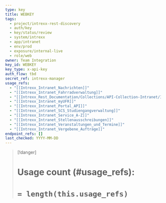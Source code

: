 ```yaml
---
type: key
title: WEBKEY
tags:
  - project/intrexx-rest-discovery
  - auth/key
  - key/status/review
  - system/intrexx
  - app/intranet
  - env/prod
  - exposure/internal-live
  - role/web
owner: Team Integration
key_id: WEBKEY
key_type: x-api-key
auth_flow: tbd
secret_ref: intrexx-manager
usage_refs:
  - "[[Intrexx_Intranet_Nachrichten]]"
  - "[[Intrexx_Intranet_Fahrradverwaltung]]"
  - "[[Intrexx_Rest_Documentation/Collections/API-Collection-Intranet/Intrexx_Intranet_Fundsachen|Intrexx_Intranet_Fundsachen]]"
  - "[[Intrexx_Intranet_myUFR]]"
  - "[[Intrexx_Intranet_Portal_API]]"
  - "[[Intrexx_intranet_SCS_Studiengangverwaltung]]"
  - "[[Intrexx_Intranet_Service_A-Z]]"
  - "[[Intrexx_Intranet_Stellenausschreibungen]]"
  - "[[Intrexx_Intranet_Veranstaltungen_und_Termine]]"
  - "[[Intrexx_Intranet_Vergebene_Aufträge]]"
endpoint_refs: []
last_checked: YYYY-MM-DD
---
```

> [!danger] 
> # **Usage count (#usage_refs):**
> # `= length(this.usage_refs)`


